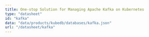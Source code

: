 ```yaml
---
title: One-stop Solution for Managing Apache Kafka on Kubernetes
type: "datasheet"
id: "kafka"
data: "data/products/kubedb/databases/kafka.json"
url: "/datasheet/kafka"
---
```

